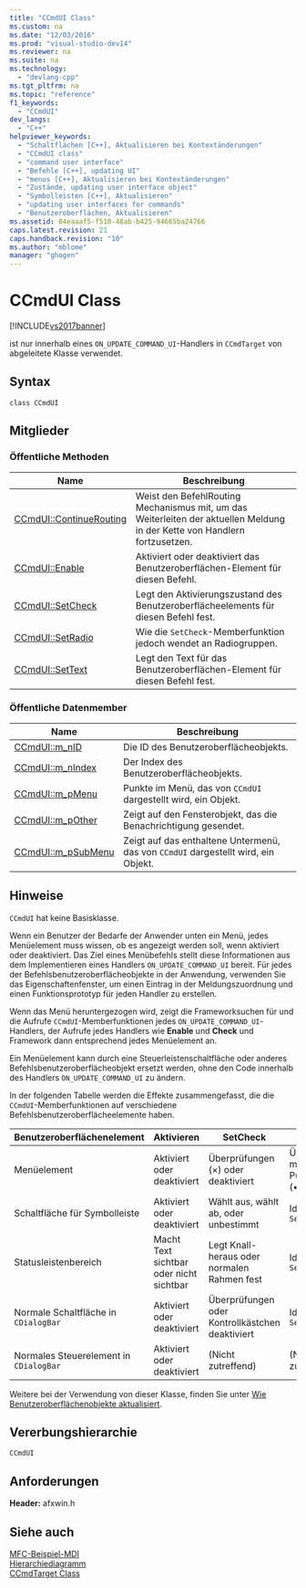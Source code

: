 ```yaml
---
title: "CCmdUI Class"
ms.custom: na
ms.date: "12/03/2016"
ms.prod: "visual-studio-dev14"
ms.reviewer: na
ms.suite: na
ms.technology: 
  - "devlang-cpp"
ms.tgt_pltfrm: na
ms.topic: "reference"
f1_keywords: 
  - "CCmdUI"
dev_langs: 
  - "C++"
helpviewer_keywords: 
  - "Schaltflächen [C++], Aktualisieren bei Kontextänderungen"
  - "CCmdUI class"
  - "command user interface"
  - "Befehle [C++], updating UI"
  - "menus [C++], Aktualisieren bei Kontextänderungen"
  - "Zustände, updating user interface object"
  - "Symbolleisten [C++], Aktualisieren"
  - "updating user interfaces for commands"
  - "Benutzeroberflächen, Aktualisieren"
ms.assetid: 04eaaaf5-f510-48ab-b425-94665ba24766
caps.latest.revision: 21
caps.handback.revision: "10"
ms.author: "mblome"
manager: "ghogen"
---
```

# CCmdUI Class
[!INCLUDE[vs2017banner](../../assembler/inline/includes/vs2017banner.md)]

ist nur innerhalb eines `ON_UPDATE_COMMAND_UI`\-Handlers in `CCmdTarget` von abgeleitete Klasse verwendet.  
  
## Syntax  
  
```  
class CCmdUI  
```  
  
## Mitglieder  
  
### Öffentliche Methoden  
  
|Name|Beschreibung|  
|----------|------------------|  
|[CCmdUI::ContinueRouting](../Topic/CCmdUI::ContinueRouting.md)|Weist den BefehlRouting Mechanismus mit, um das Weiterleiten der aktuellen Meldung in der Kette von Handlern fortzusetzen.|  
|[CCmdUI::Enable](../Topic/CCmdUI::Enable.md)|Aktiviert oder deaktiviert das Benutzeroberflächen\-Element für diesen Befehl.|  
|[CCmdUI::SetCheck](../Topic/CCmdUI::SetCheck.md)|Legt den Aktivierungszustand des Benutzeroberflächeelements für diesen Befehl fest.|  
|[CCmdUI::SetRadio](../Topic/CCmdUI::SetRadio.md)|Wie die `SetCheck`\-Memberfunktion jedoch wendet an Radiogruppen.|  
|[CCmdUI::SetText](../Topic/CCmdUI::SetText.md)|Legt den Text für das Benutzeroberflächen\-Element für diesen Befehl fest.|  
  
### Öffentliche Datenmember  
  
|Name|Beschreibung|  
|----------|------------------|  
|[CCmdUI::m\_nID](../Topic/CCmdUI::m_nID.md)|Die ID des Benutzeroberflächeobjekts.|  
|[CCmdUI::m\_nIndex](../Topic/CCmdUI::m_nIndex.md)|Der Index des Benutzeroberflächeobjekts.|  
|[CCmdUI::m\_pMenu](../Topic/CCmdUI::m_pMenu.md)|Punkte im Menü, das von `CCmdUI` dargestellt wird, ein Objekt.|  
|[CCmdUI::m\_pOther](../Topic/CCmdUI::m_pOther.md)|Zeigt auf den Fensterobjekt, das die Benachrichtigung gesendet.|  
|[CCmdUI::m\_pSubMenu](../Topic/CCmdUI::m_pSubMenu.md)|Zeigt auf das enthaltene Untermenü, das von `CCmdUI` dargestellt wird, ein Objekt.|  
  
## Hinweise  
 `CCmdUI` hat keine Basisklasse.  
  
 Wenn ein Benutzer der Bedarfe der Anwender unten ein Menü, jedes Menüelement muss wissen, ob es angezeigt werden soll, wenn aktiviert oder deaktiviert.  Das Ziel eines Menübefehls stellt diese Informationen aus dem Implementieren eines Handlers `ON_UPDATE_COMMAND_UI` bereit.  Für jedes der Befehlsbenutzeroberflächeobjekte in der Anwendung, verwenden Sie das Eigenschaftenfenster, um einen Eintrag in der Meldungszuordnung und einen Funktionsprototyp für jeden Handler zu erstellen.  
  
 Wenn das Menü heruntergezogen wird, zeigt die Frameworksuchen für und die Aufrufe `CCmdUI`\-Memberfunktionen jedes `ON_UPDATE_COMMAND_UI`\-Handlers, der Aufrufe jedes Handlers wie **Enable** und **Check** und Framework dann entsprechend jedes Menüelement an.  
  
 Ein Menüelement kann durch eine Steuerleistenschaltfläche oder anderes Befehlsbenutzeroberflächeobjekt ersetzt werden, ohne den Code innerhalb des Handlers `ON_UPDATE_COMMAND_UI` zu ändern.  
  
 In der folgenden Tabelle werden die Effekte zusammengefasst, die die `CCmdUI`\-Memberfunktionen auf verschiedene Befehlsbenutzeroberflächeelemente haben.  
  
|Benutzeroberflächenelement|Aktivieren|SetCheck|SetRadio|SetText|  
|--------------------------------|----------------|--------------|--------------|-------------|  
|Menüelement|Aktiviert oder deaktiviert|Überprüfungen \(×\) oder deaktiviert|Überprüfungen mithilfe von Punktdirektiven \(•\)|Legt Elementtext fest|  
|Schaltfläche für Symbolleiste|Aktiviert oder deaktiviert|Wählt aus, wählt ab, oder unbestimmt|Identisch mit `SetCheck`|\(Nicht zutreffend\)|  
|Statusleistenbereich|Macht Text sichtbar oder nicht sichtbar|Legt Knall\-heraus oder normalen Rahmen fest|Identisch mit `SetCheck`|Legt Bereichstext fest|  
|Normale Schaltfläche in `CDialogBar`|Aktiviert oder deaktiviert|Überprüfungen oder Kontrollkästchen deaktiviert|Identisch mit `SetCheck`|Sätze Schaltfläche Text|  
|Normales Steuerelement in `CDialogBar`|Aktiviert oder deaktiviert|\(Nicht zutreffend\)|\(Nicht zutreffend\)|Legt Fenstertext fest|  
  
 Weitere bei der Verwendung von dieser Klasse, finden Sie unter [Wie Benutzeroberflächenobjekte aktualisiert](../../mfc/how-to-update-user-interface-objects.md).  
  
## Vererbungshierarchie  
 `CCmdUI`  
  
## Anforderungen  
 **Header:** afxwin.h  
  
## Siehe auch  
 [MFC\-Beispiel\-MDI](../../top/visual-cpp-samples.md)   
 [Hierarchiediagramm](../../mfc/hierarchy-chart.md)   
 [CCmdTarget Class](../../mfc/reference/ccmdtarget-class.md)
